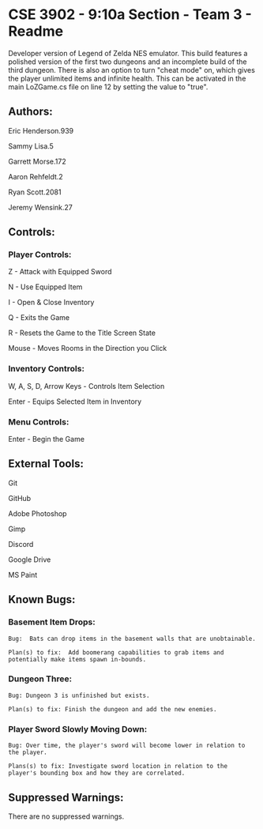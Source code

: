 # CSE 3902 - 9:10a Section - Team 3 - Readme

Developer version of Legend of Zelda NES emulator.  This build features a polished version of the first two dungeons and an incomplete build of the third dungeon.  There is also an option to turn "cheat mode" on, which gives the player unlimited items and infinite health.  This can be activated in the main LoZGame.cs file on line 12 by setting the value to "true".

## Authors:
Eric Henderson.939

Sammy Lisa.5

Garrett Morse.172

Aaron Rehfeldt.2

Ryan Scott.2081

Jeremy Wensink.27


## Controls:
### Player Controls:
Z - Attack with Equipped Sword

N - Use Equipped Item

I - Open & Close Inventory

Q - Exits the Game

R - Resets the Game to the Title Screen State

Mouse - Moves Rooms in the Direction you Click

### Inventory Controls:
W, A, S, D, Arrow Keys - Controls Item Selection

Enter - Equips Selected Item in Inventory

### Menu Controls:
Enter - Begin the Game

## External Tools:
Git

GitHub

Adobe Photoshop

Gimp

Discord

Google Drive

MS Paint


## Known Bugs:
### Basement Item Drops:
    Bug:  Bats can drop items in the basement walls that are unobtainable.

    Plan(s) to fix:  Add boomerang capabilities to grab items and potentially make items spawn in-bounds.

### Dungeon Three:
    Bug: Dungeon 3 is unfinished but exists.
	
    Plan(s) to fix: Finish the dungeon and add the new enemies.
    
### Player Sword Slowly Moving Down:
    Bug: Over time, the player's sword will become lower in relation to the player.
    
    Plans(s) to fix: Investigate sword location in relation to the player's bounding box and how they are correlated.
    
## Suppressed Warnings:
There are no suppressed warnings.

